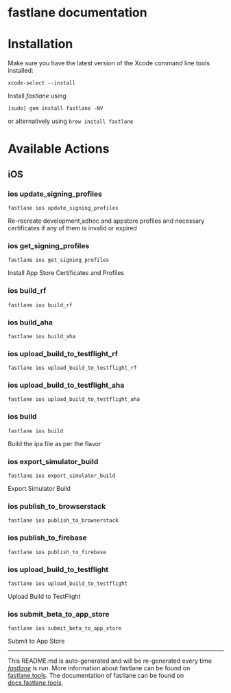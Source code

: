 fastlane documentation
================
# Installation

Make sure you have the latest version of the Xcode command line tools installed:

```
xcode-select --install
```

Install _fastlane_ using
```
[sudo] gem install fastlane -NV
```
or alternatively using `brew install fastlane`

# Available Actions
## iOS
### ios update_signing_profiles
```
fastlane ios update_signing_profiles
```
Re-recreate development,adhoc and appstore profiles and necessary certificates if any of them is invalid or expired
### ios get_signing_profiles
```
fastlane ios get_signing_profiles
```
Install App Store Certificates and Profiles
### ios build_rf
```
fastlane ios build_rf
```

### ios build_aha
```
fastlane ios build_aha
```

### ios upload_build_to_testflight_rf
```
fastlane ios upload_build_to_testflight_rf
```

### ios upload_build_to_testflight_aha
```
fastlane ios upload_build_to_testflight_aha
```

### ios build
```
fastlane ios build
```
Build the ipa file as per the flavor
### ios export_simulator_build
```
fastlane ios export_simulator_build
```
Export Simulator Build
### ios publish_to_browserstack
```
fastlane ios publish_to_browserstack
```

### ios publish_to_firebase
```
fastlane ios publish_to_firebase
```

### ios upload_build_to_testflight
```
fastlane ios upload_build_to_testflight
```
Upload Build to TestFlight
### ios submit_beta_to_app_store
```
fastlane ios submit_beta_to_app_store
```
Submit to App Store

----

This README.md is auto-generated and will be re-generated every time [_fastlane_](https://fastlane.tools) is run.
More information about fastlane can be found on [fastlane.tools](https://fastlane.tools).
The documentation of fastlane can be found on [docs.fastlane.tools](https://docs.fastlane.tools).
